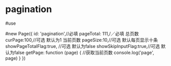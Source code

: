 # pagination

#use

#new Page({
    id: 'pagination',//必填
    pageTotal: 111,/／必填 总页数
    curPage:100,//可选 默认为1 当前页数
    pageSize:10,//可选 默认每页显示十条
    showPageTotalFlag:true, //可选 默认为false
    showSkipInputFlag:true,//可选 默认为false
    getPage: function (page) {
    //获取当前页数
      console.log('page', page)
    }
 })
